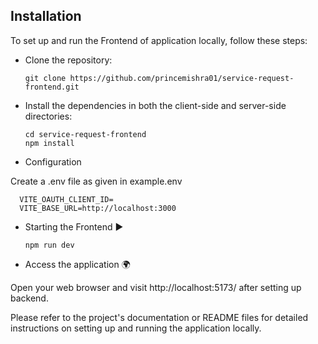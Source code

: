 ## Installation

To set up and run the Frontend of application locally, follow these steps:

- Clone the repository:

      git clone https://github.com/princemishra01/service-request-frontend.git
    
- Install the dependencies in both the client-side and server-side directories:

      cd service-request-frontend
      npm install
  
- Configuration 

Create a .env file as given in example.env

      VITE_OAUTH_CLIENT_ID=
      VITE_BASE_URL=http://localhost:3000

- Starting the Frontend ▶

      npm run dev

- Access the application 🌍

Open your web browser and visit http://localhost:5173/ after setting up backend.

Please refer to the project's documentation or README files for detailed instructions on setting up and running the application locally.